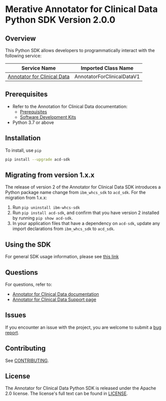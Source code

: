 
# Merative Annotator for Clinical Data Python SDK Version 2.0.0

## Overview

This Python SDK allows developers to programmatically interact with the following service:

| Service Name | Imported Class Name |
|--------------|-------------|
| [Annotator for Clinical Data](https://merative.github.io/acd-containers/) | AnnotatorForClinicalDataV1 |

## Prerequisites

* Refer to the Annotation for Clinical Data documentation:
  * [Prerequisites](https://merative.github.io/acd-containers/installing/prereqs/)
  * [Software Development Kits](https://merative.github.io/acd-containers/usage/sdks/)
* Python 3.7 or above

## Installation

To install, use `pip`

```bash
pip install --upgrade acd-sdk
```

## Migrating from version 1.x.x

The release of version 2 of the Annotator for Clinical Data SDK introduces a Python package name change from `ibm_whcs_sdk` to `acd_sdk`.  For the migration from 1.x.x:

1. Run `pip uninstall ibm-whcs-sdk`
1. Run `pip install acd-sdk`, and confirm that you have version 2 installed by running `pip show acd-sdk`.
2. In your application files that have a dependency on `acd-sdk`, update any import declarations from `ibm_whcs_sdk` to `acd_sdk`.  

## Using the SDK
For general SDK usage information, please see [this link](https://github.com/IBM/ibm-cloud-sdk-common/blob/master/README.md)

## Questions

For questions, refer to:
  * [Annotator for Clinical Data documentation](https://merative.github.io/acd-containers/)
  * [Annotator for Clinical Data Support page](https://merative.github.io/acd-containers/support/support/)

## Issues
If you encounter an issue with the project, you are welcome to submit a
[bug report](https://github.com/merative/whcs-python-sdk/issues).

## Contributing
See [CONTRIBUTING](CONTRIBUTING.md).

## License

The Annotator for Clinical Data Python SDK is released under the Apache 2.0 license.
The license's full text can be found in [LICENSE](LICENSE.md).
